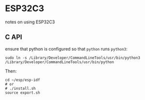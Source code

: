 # ESP32C3
notes on using ESP32C3

## C API

ensure that python is configured so that `python` runs `python3`:

```
sudo ln -s /Library/Developer/CommandLineTools/usr/bin/python3 /Library/Developer/CommandLineTools/usr/bin/python
```

Then:

```
cd ~/esp/esp-idf
# or 
# ./install.sh
source export.sh
```

